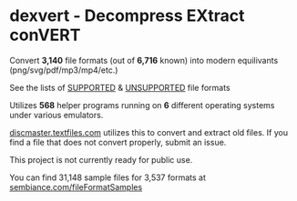 # dexvert - **D**ecompress **EX**tract con**VERT**
Convert **3,140** file formats (out of **6,716** known) into modern equilivants (png/svg/pdf/mp3/mp4/etc.)

See the lists of [SUPPORTED](SUPPORTED.md) & [UNSUPPORTED](UNSUPPORTED.md) file formats

Utilizes **568** helper programs running on **6** different operating systems under various emulators.

[discmaster.textfiles.com](http://discmaster.textfiles.com/) utilizes this to convert and extract old files. If you find a file that does not convert properly, submit an issue.

This project is not currently ready for public use.

You can find 31,148 sample files for 3,537 formats at [sembiance.com/fileFormatSamples](https://sembiance.com/fileFormatSamples/)
